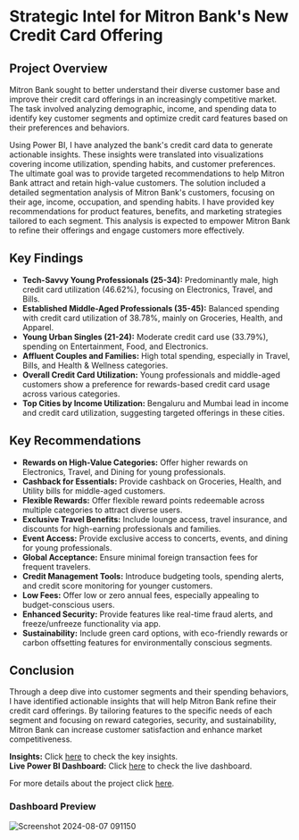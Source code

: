 # Strategic Intel for Mitron Bank's New Credit Card Offering


## Project Overview

Mitron Bank sought to better understand their diverse customer base and improve their credit card offerings in an increasingly competitive market. The task involved analyzing demographic, income, and spending data to identify key customer segments and optimize credit card features based on their preferences and behaviors. 

Using Power BI, I have analyzed the bank's credit card data to generate actionable insights. These insights were translated into visualizations covering income utilization, spending habits, and customer preferences. The ultimate goal was to provide targeted recommendations to help Mitron Bank attract and retain high-value customers. The solution included a detailed segmentation analysis of Mitron Bank's customers, focusing on their age, income, occupation, and spending habits. I have provided key recommendations for product features, benefits, and marketing strategies tailored to each segment. This analysis is expected to empower Mitron Bank to refine their offerings and engage customers more effectively.

## Key Findings

- **Tech-Savvy Young Professionals (25-34):** Predominantly male, high credit card utilization (46.62%), focusing on Electronics, Travel, and Bills.
- **Established Middle-Aged Professionals (35-45):** Balanced spending with credit card utilization of 38.78%, mainly on Groceries, Health, and Apparel.
- **Young Urban Singles (21-24):** Moderate credit card use (33.79%), spending on Entertainment, Food, and Electronics.
- **Affluent Couples and Families:** High total spending, especially in Travel, Bills, and Health & Wellness categories.
- **Overall Credit Card Utilization:** Young professionals and middle-aged customers show a preference for rewards-based credit card usage across various categories.
- **Top Cities by Income Utilization:** Bengaluru and Mumbai lead in income and credit card utilization, suggesting targeted offerings in these cities.

## Key Recommendations

- **Rewards on High-Value Categories:** Offer higher rewards on Electronics, Travel, and Dining for young professionals.
- **Cashback for Essentials:** Provide cashback on Groceries, Health, and Utility bills for middle-aged customers.
- **Flexible Rewards:** Offer flexible reward points redeemable across multiple categories to attract diverse users.
- **Exclusive Travel Benefits:** Include lounge access, travel insurance, and discounts for high-earning professionals and families.
- **Event Access:** Provide exclusive access to concerts, events, and dining for young professionals.
- **Global Acceptance:** Ensure minimal foreign transaction fees for frequent travelers.
- **Credit Management Tools:** Introduce budgeting tools, spending alerts, and credit score monitoring for younger customers.
- **Low Fees:** Offer low or zero annual fees, especially appealing to budget-conscious users.
- **Enhanced Security:** Provide features like real-time fraud alerts, and freeze/unfreeze functionality via app.
- **Sustainability:** Include green card options, with eco-friendly rewards or carbon offsetting features for environmentally conscious segments.

## Conclusion

Through a deep dive into customer segments and their spending behaviors, I have identified actionable insights that will help Mitron Bank refine their credit card offerings. By tailoring features to the specific needs of each segment and focusing on reward categories, security, and sustainability, Mitron Bank can increase customer satisfaction and enhance market competitiveness.

**Insights:** Click [here](https://github.com/ujjwal2131/Strategic-Intel-for-Mitron-Bank-s-New-Credit-Card-Offering/tree/main/Insights) to check the key insights.<br>
**Live Power BI Dashboard:** Click [here](https://app.powerbi.com/view?r=eyJrIjoiNWI4Njk0MWItYThjMi00MjM3LWI5ZjQtNTMwNGUxODJkOWI3IiwidCI6ImM2ZTU0OWIzLTVmNDUtNDAzMi1hYWU5LWQ0MjQ0ZGM1YjJjNCJ9) to check the live dashboard.

For more details about the project click [here](https://codebasics.io/challenge/codebasics-resume-project-challenge/11).

### Dashboard Preview <br>
![Screenshot 2024-08-07 091150](https://github.com/user-attachments/assets/9ad1f24d-8da7-4746-a5a0-64113f4a058f)
